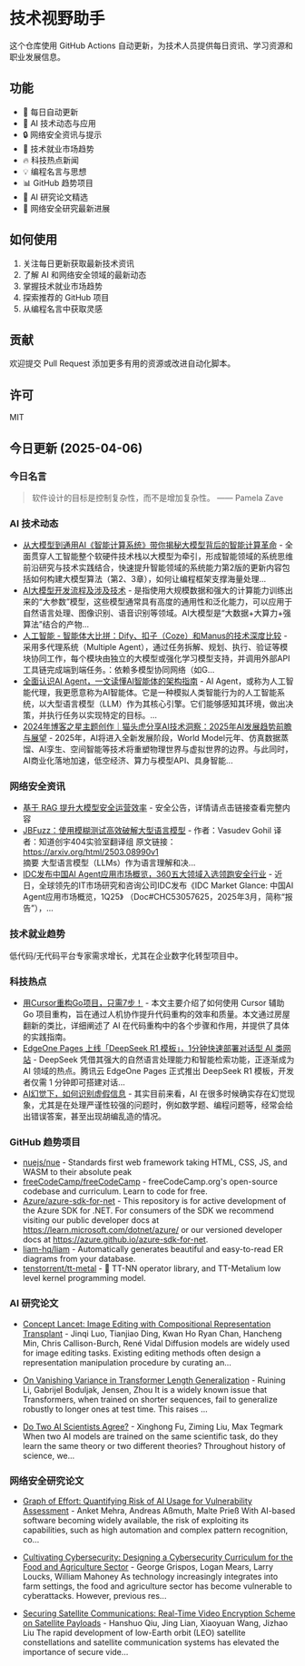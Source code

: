 # 技术视野助手

这个仓库使用 GitHub Actions 自动更新，为技术人员提供每日资讯、学习资源和职业发展信息。

## 功能

- 🔄 每日自动更新
- 🤖 AI 技术动态与应用
- 🔒 网络安全资讯与提示
- 💼 技术就业市场趋势
- 🔥 科技热点新闻
- 💡 编程名言与思想
- 📊 GitHub 趋势项目
- 📝 AI 研究论文精选
- 🔐 网络安全研究最新进展

## 如何使用

1. 关注每日更新获取最新技术资讯
2. 了解 AI 和网络安全领域的最新动态
3. 掌握技术就业市场趋势
4. 探索推荐的 GitHub 项目
5. 从编程名言中获取灵感

## 贡献

欢迎提交 Pull Request 添加更多有用的资源或改进自动化脚本。

## 许可

MIT

## 今日更新 (2025-04-06)

### 今日名言

> 软件设计的目标是控制复杂性，而不是增加复杂性。 —— Pamela Zave

### AI 技术动态

- [从大模型到通用AI《智能计算系统》带你揭秘大模型背后的智能计算革命](https://i-operation.csdnimg.cn/images/8efd18d5d7054f77a81294a14cd80ad5.png) - 全面贯穿人工智能整个软硬件技术栈以大模型为牵引，形成智能领域的系统思维前沿研究与技术实践结合，快速提升智能领域的系统能力第2版的更新内容包括如何构建大模型算法（第2、3章），如何让编程框架支撑海量处理...
- [AI大模型开发流程及涉及技术](https://i-operation.csdnimg.cn/images/8efd18d5d7054f77a81294a14cd80ad5.png) - ‌是指使用大规模数据和强大的计算能力训练出来的“大参数”模型，这些模型通常具有高度的通用性和泛化能力，可以应用于自然语言处理、图像识别、语音识别等领域。AI大模型是“大数据+大算力+强算法”结合的产物...
- [人工智能 - 智能体大比拼：Dify、扣子（Coze）和Manus的技术深度比较](https://i-operation.csdnimg.cn/images/8efd18d5d7054f77a81294a14cd80ad5.png) - 采用多代理系统（Multiple Agent），通过任务拆解、规划、执行、验证等模块协同工作，每个模块由独立的大模型或强化学习模型支持，并调用外部API工具链完成端到端任务。：依赖多模型协同网络（如G...
- [全面认识AI Agent，一文读懂AI智能体的架构指南](https://i-operation.csdnimg.cn/images/8efd18d5d7054f77a81294a14cd80ad5.png) - AI Agent，或称为人工智能代理，我更愿意称为AI智能体。它是一种模拟人类智能行为的人工智能系统，以大型语言模型（LLM）作为其核心引擎。它们能够感知其环境，做出决策，并执行任务以实现特定的目标。...
- [2024年博客之星主题创作｜猫头虎分享AI技术洞察：2025年AI发展趋势前瞻与展望](https://i-operation.csdnimg.cn/images/8efd18d5d7054f77a81294a14cd80ad5.png) - 2025年，AI将进入全新发展阶段，World Model元年、仿真数据蒸馏、AI孪生、空间智能等技术将重塑物理世界与虚拟世界的边界。与此同时，AI商业化落地加速，低空经济、算力与模型API、具身智能...


### 网络安全资讯

- [基于 RAG 提升大模型安全运营效率](https://www.anquanke.com/post/id/306214) - 安全公告，详情请点击链接查看完整内容
- [JBFuzz：使用模糊测试高效破解大型语言模型](https://paper.seebug.org/3311/) - 作者：Vasudev Gohil
译者：知道创宇404实验室翻译组
原文链接：https://arxiv.org/html/2503.08990v1  
摘要
大型语言模型（LLMs）作为语言理解和决...
- [IDC发布中国AI Agent应用市场概览，360五大领域入选领跑安全行业](https://www.4hou.com/posts/5Mg8) - 近日，全球领先的IT市场研究和咨询公司IDC发布《IDC Market Glance: 中国AI Agent应用市场概览，1Q25》 （Doc#CHC53057625，2025年3月，简称“报告”），...


### 技术就业趋势

低代码/无代码平台专家需求增长，尤其在企业数字化转型项目中。

### 科技热点

- [用Cursor重构Go项目，只需7步！](https://cloud.tencent.com/developer/article/2509802) - 本文主要介绍了如何使用 Cursor 辅助 Go 项目重构，旨在通过人机协作提升代码重构的效率和质量。本文通过房屋翻新的类比，详细阐述了 AI 在代码重构中的各个步骤和作用，并提供了具体的实践指南。
- [EdgeOne Pages 上线「DeepSeek R1 模板」，1分钟快速部署对话型 AI 类网站](https://cloud.tencent.com/developer/article/2509971) - DeepSeek 凭借其强大的自然语言处理能力和智能检索功能，正逐渐成为 AI 领域的热点。腾讯云 EdgeOne Pages 正式推出 DeepSeek R1 模板，开发者仅需 1 分钟即可搭建对话...
- [AI幻觉下，如何识别虚假信息](https://cloud.tencent.com/developer/article/2509980) - 其实目前来看，AI 在很多时候确实存在幻觉现象，尤其是在处理严谨性较强的问题时，例如数学题、编程问题等，经常会给出错误答案，甚至出现胡编乱造的情况。


### GitHub 趋势项目

- [nuejs/nue](https://github.com/nuejs/nue) - Standards first web framework taking HTML, CSS, JS, and WASM to their absolute peak
- [freeCodeCamp/freeCodeCamp](https://github.com/freeCodeCamp/freeCodeCamp) - freeCodeCamp.org's open-source codebase and curriculum. Learn to code for free.
- [Azure/azure-sdk-for-net](https://github.com/Azure/azure-sdk-for-net) - This repository is for active development of the Azure SDK for .NET. For consumers of the SDK we recommend visiting our public developer docs at https://learn.microsoft.com/dotnet/azure/ or our versioned developer docs at https://azure.github.io/azure-sdk-for-net.
- [liam-hq/liam](https://github.com/liam-hq/liam) - Automatically generates beautiful and easy-to-read ER diagrams from your database.
- [tenstorrent/tt-metal](https://github.com/tenstorrent/tt-metal) - 🤘 TT-NN operator library, and TT-Metalium low level kernel programming model.




### AI 研究论文

- [Concept Lancet: Image Editing with Compositional Representation
  Transplant](http://arxiv.org/abs/2504.02828v1) - Jinqi Luo, Tianjiao Ding, Kwan Ho Ryan Chan, Hancheng Min, Chris Callison-Burch, René Vidal
  Diffusion models are widely used for image editing tasks. Existing editing
methods often design a representation manipulation procedure by curating an...

- [On Vanishing Variance in Transformer Length Generalization](http://arxiv.org/abs/2504.02827v1) - Ruining Li, Gabrijel Boduljak, Jensen, Zhou
  It is a widely known issue that Transformers, when trained on shorter
sequences, fail to generalize robustly to longer ones at test time. This raises
...

- [Do Two AI Scientists Agree?](http://arxiv.org/abs/2504.02822v1) - Xinghong Fu, Ziming Liu, Max Tegmark
  When two AI models are trained on the same scientific task, do they learn the
same theory or two different theories? Throughout history of science, we...



### 网络安全研究论文

- [Graph of Effort: Quantifying Risk of AI Usage for Vulnerability
  Assessment](http://arxiv.org/abs/2503.16392v1) - Anket Mehra, Andreas Aßmuth, Malte Prieß
  With AI-based software becoming widely available, the risk of exploiting its
capabilities, such as high automation and complex pattern recognition, co...

- [Cultivating Cybersecurity: Designing a Cybersecurity Curriculum for the
  Food and Agriculture Sector](http://arxiv.org/abs/2503.16292v1) - George Grispos, Logan Mears, Larry Loucks, William Mahoney
  As technology increasingly integrates into farm settings, the food and
agriculture sector has become vulnerable to cyberattacks. However, previous
res...

- [Securing Satellite Communications: Real-Time Video Encryption Scheme on
  Satellite Payloads](http://arxiv.org/abs/2503.16287v1) - Hanshuo Qiu, Jing Lian, Xiaoyuan Wang, Jizhao Liu
  The rapid development of low-Earth orbit (LEO) satellite constellations and
satellite communication systems has elevated the importance of secure vide...

